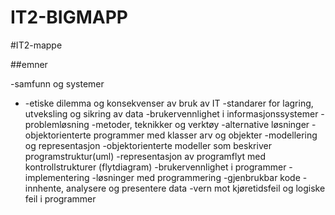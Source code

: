 # IT2-BIGMAPP
 
#IT2-mappe

##emner

-samfunn og systemer
  - -etiske dilemma og konsekvenser av bruk av IT
  -standarer for lagring, utveksling og sikring av data
  -brukervennlighet i informasjonssystemer
-problemløsning
  -metoder, teknikker og verktøy
  -alternative løsninger
  -objektorienterte programmer med klasser arv og objekter
-modellering og representasjon
  -objektorienterte modeller som beskriver programstruktur(uml)
  -representasjon av programflyt med kontrollstrukturer (flytdiagram)
  -brukervennlighet i programmer
-implementering
  -løsninger med programmering
  -gjenbrukbar kode
  -innhente, analysere og presentere data
  -vern mot kjøretidsfeil og logiske feil i programmer